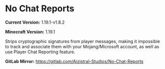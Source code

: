 # No Chat Reports

**Current Version:** 1.19.1-v1.8.2

**Minecraft Version:** 1.19.1

Strips cryptographic signatures from player messages, making it impossible to track and associate them with your Mojang/Microsoft account, as well as use Player Chat Reporting feature.

**GitLab Mirror:** https://gitlab.com/Aizistral-Studios/No-Chat-Reports